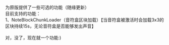 为原版提供了一些可选的功能（随缘更新）<br>
目前支持的功能：<br>
1、NoteBlockChunkLoader（音符盒区块加载）【当音符盒被激活时会加载3x3的区块持续15s，无论音符盒是否能够发出声音】<br>
<br>
对，没了，现在就一个功能:)<br>
